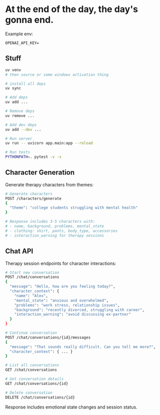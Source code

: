 # At the end of the day, the day's gonna end.

Example env:

```
OPENAI_API_KEY=
```

## Stuff

```sh
uv venv
# then source or some windows activation thing

# install all deps
uv sync

# Add deps
uv add ...

# Remove deps
uv remove ...

# Add dev deps
uv add --dev ...

# Run server
uv run -- uvicorn app.main:app --reload

# Run tests
PYTHONPATH=. pytest -v -s
```

## Character Generation

Generate therapy characters from themes:

```sh
# Generate characters
POST /characters/generate
{
  "theme": "college students struggling with mental health"
}

# Response includes 3-5 characters with:
# - name, background, problems, mental_state
# - clothing: shirt, pants, body_type, accessories  
# - interaction_warning for therapy sessions
```

## Chat API

Therapy session endpoints for character interactions:

```sh
# Start new conversation
POST /chat/conversations
{
  "message": "Hello, how are you feeling today?",
  "character_context": {
    "name": "Alex",
    "mental_state": "anxious and overwhelmed",
    "problems": "work stress, relationship issues",
    "background": "recently divorced, struggling with career",
    "interaction_warning": "avoid discussing ex-partner"
  }
}

# Continue conversation
POST /chat/conversations/{id}/messages
{
  "message": "That sounds really difficult. Can you tell me more?",
  "character_context": { ... }
}

# List all conversations
GET /chat/conversations

# Get conversation details
GET /chat/conversations/{id}

# Delete conversation
DELETE /chat/conversations/{id}
```

Response includes emotional state changes and session status.